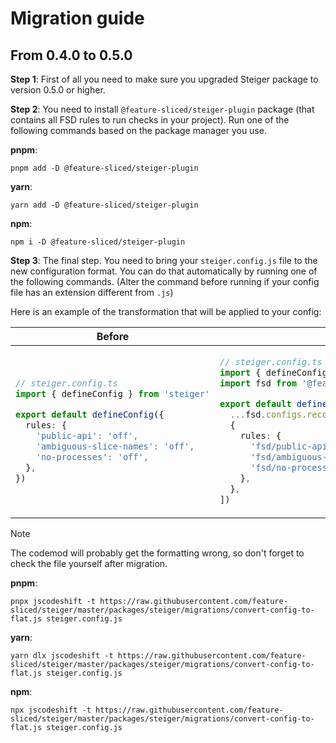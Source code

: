 # Migration guide

## From 0.4.0 to 0.5.0

**Step 1**: First of all you need to make sure you upgraded Steiger package to version 0.5.0 or higher.

**Step 2**: You need to install `@feature-sliced/steiger-plugin` package (that contains all FSD rules to run checks in your project). Run one of the following commands based on the package manager you use.

**pnpm**:

```shell
pnpm add -D @feature-sliced/steiger-plugin
```

**yarn**:

```shell
yarn add -D @feature-sliced/steiger-plugin
```

**npm**:

```shell
npm i -D @feature-sliced/steiger-plugin
```

**Step 3**: The final step. You need to bring your `steiger.config.js` file to the new configuration format. You can do that automatically by running one of the following commands. (Alter the command before running if your config file has an extension different from `.js`)

Here is an example of the transformation that will be applied to your config:

<table><thead><tr>
<th>Before</th>
<th>After</th>
</tr></thead><tbody><tr><td>

```ts
// steiger.config.ts
import { defineConfig } from 'steiger'

export default defineConfig({
  rules: {
    'public-api': 'off',
    'ambiguous-slice-names': 'off',
    'no-processes': 'off',
  },
})
```

</td><td>

```ts
// steiger.config.ts
import { defineConfig } from 'steiger'
import fsd from '@feature-sliced/steiger-plugin'

export default defineConfig([
  ...fsd.configs.recommended,
  {
    rules: {
      'fsd/public-api': 'off',
      'fsd/ambiguous-slice-names': 'off',
      'fsd/no-processes': 'off',
    },
  },
])
```

</td></tr></tbody></table>

> [!NOTE]
> The codemod will probably get the formatting wrong, so don't forget to check the file yourself after migration.

**pnpm**:

```shell
pnpx jscodeshift -t https://raw.githubusercontent.com/feature-sliced/steiger/master/packages/steiger/migrations/convert-config-to-flat.js steiger.config.js
```

**yarn**:

```shell
yarn dlx jscodeshift -t https://raw.githubusercontent.com/feature-sliced/steiger/master/packages/steiger/migrations/convert-config-to-flat.js steiger.config.js
```

**npm**:

```shell
npx jscodeshift -t https://raw.githubusercontent.com/feature-sliced/steiger/master/packages/steiger/migrations/convert-config-to-flat.js steiger.config.js
```
